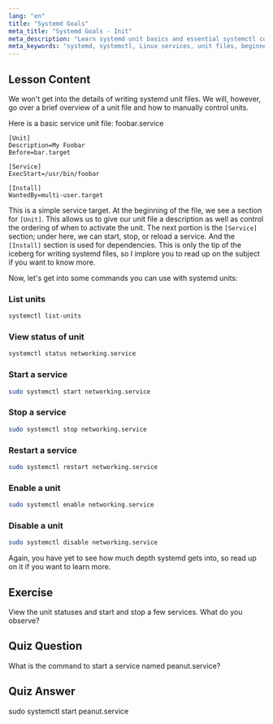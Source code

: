 ```yaml
---
lang: "en"
title: "Systemd Goals"
meta_title: "Systemd Goals - Init"
meta_description: "Learn systemd unit basics and essential systemctl commands. Understand how to manage services, view statuses, and enable units in Linux. Start your journey!"
meta_keywords: "systemd, systemctl, Linux services, unit files, beginner, tutorial, guide, Linux commands"
---
```


## Lesson Content

We won't get into the details of writing systemd unit files. We will, however, go over a brief overview of a unit file and how to manually control units.

Here is a basic service unit file: foobar.service

```
[Unit]
Description=My Foobar
Before=bar.target

[Service]
ExecStart=/usr/bin/foobar

[Install]
WantedBy=multi-user.target
```

This is a simple service target. At the beginning of the file, we see a section for `[Unit]`. This allows us to give our unit file a description as well as control the ordering of when to activate the unit. The next portion is the `[Service]` section; under here, we can start, stop, or reload a service. And the `[Install]` section is used for dependencies. This is only the tip of the iceberg for writing systemd files, so I implore you to read up on the subject if you want to know more.

Now, let's get into some commands you can use with systemd units:

### List units

```bash
systemctl list-units
```

### View status of unit

```bash
systemctl status networking.service
```

### Start a service

```bash
sudo systemctl start networking.service
```

### Stop a service

```bash
sudo systemctl stop networking.service
```

### Restart a service

```bash
sudo systemctl restart networking.service
```

### Enable a unit

```bash
sudo systemctl enable networking.service
```

### Disable a unit

```bash
sudo systemctl disable networking.service
```

Again, you have yet to see how much depth systemd gets into, so read up on it if you want to learn more.

## Exercise

View the unit statuses and start and stop a few services. What do you observe?

## Quiz Question

What is the command to start a service named peanut.service?

## Quiz Answer

sudo systemctl start peanut.service
